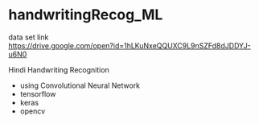 # handwritingRecog_ML
data set link  
https://drive.google.com/open?id=1hLKuNxeQQUXC9L9nSZFd8dJDDYJ-u6N0

Hindi Handwriting Recognition
- using Convolutional Neural Network 
- tensorflow
- keras 
- opencv
